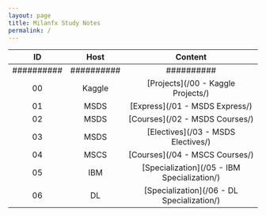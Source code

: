 ```yaml
---
layout: page
title: Milanfx Study Notes
permalink: /
---
```


| ID       | Host     | Content  |
|:--------:|:--------:|:--------:|
|##########|##########|##########|
| 00       | Kaggle   | [Projects](/00 - Kaggle Projects/)          |
| 01       | MSDS     | [Express](/01 - MSDS Express/)              |
| 02       | MSDS     | [Courses](/02 - MSDS Courses/)              |
| 03       | MSDS     | [Electives](/03 - MSDS Electives/)          |
| 04       | MSCS     | [Courses](/04 - MSCS Courses/)              |
| 05       | IBM      | [Specialization](/05 - IBM Specialization/) |
| 06       | DL       | [Specialization](/06 - DL Specialization/)  |




